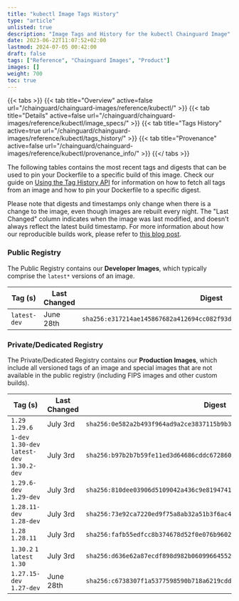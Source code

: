 ```yaml
---
title: "kubectl Image Tags History"
type: "article"
unlisted: true
description: "Image Tags and History for the kubectl Chainguard Image"
date: 2023-06-22T11:07:52+02:00
lastmod: 2024-07-05 00:42:00
draft: false
tags: ["Reference", "Chainguard Images", "Product"]
images: []
weight: 700
toc: true
---
```


{{< tabs >}}
{{< tab title="Overview" active=false url="/chainguard/chainguard-images/reference/kubectl/" >}}
{{< tab title="Details" active=false url="/chainguard/chainguard-images/reference/kubectl/image_specs/" >}}
{{< tab title="Tags History" active=true url="/chainguard/chainguard-images/reference/kubectl/tags_history/" >}}
{{< tab title="Provenance" active=false url="/chainguard/chainguard-images/reference/kubectl/provenance_info/" >}}
{{</ tabs >}}

The following tables contains the most recent tags and digests that can be used to pin your Dockerfile to a specific build of this image. Check our guide on [Using the Tag History API](/chainguard/chainguard-images/using-the-tag-history-api/) for information on how to fetch all tags from an image and how to pin your Dockerfile to a specific digest.

Please note that digests and timestamps only change when there is a change to the image, even though images are rebuilt every night. The "Last Changed" column indicates when the image was last modified, and doesn't always reflect the latest build timestamp. For more information about how our reproducible builds work, please refer to [this blog post](https://www.chainguard.dev/unchained/reproducing-chainguards-reproducible-image-builds).

### Public Registry
The Public Registry contains our **Developer Images**, which typically comprise the `latest*` versions of an image.

| Tag (s)       | Last Changed | Digest                                                                    |
|---------------|--------------|---------------------------------------------------------------------------|
|  `latest-dev` | June 28th    | `sha256:e317214ae145867682a412694cc082f93d2c1451d7b692d08326e63b44bd7ce6` |


### Private/Dedicated Registry
The Private/Dedicated Registry contains our **Production Images**, which include all versioned tags of an image and special images that are not available in the public registry (including FIPS images and other custom builds).

| Tag (s)                                       | Last Changed | Digest                                                                    |
|-----------------------------------------------|--------------|---------------------------------------------------------------------------|
|  `1.29` `1.29.6`                              | July 3rd     | `sha256:0e582a2b493f964ad9a2ce3837115b9b30c25f285e4b463402f1d331e605efae` |
|  `1-dev` `1.30-dev` `latest-dev` `1.30.2-dev` | July 3rd     | `sha256:b97b2b7b59fe11ed3d64686cddc672860424cd46a927fc22cb8916688d77c676` |
|  `1.29.6-dev` `1.29-dev`                      | July 3rd     | `sha256:810dee03906d5109042a436c9e8194741755b2028d454745bdc7a5628f43019b` |
|  `1.28.11-dev` `1.28-dev`                     | July 3rd     | `sha256:73e92ca7220ed9f75a8ab32a51b3f6ac4fc05f29c2c1b2f317a5b308e72bad49` |
|  `1.28` `1.28.11`                             | July 3rd     | `sha256:fafb55edfcc8b374678d52f0e076b9602e3d478bd583255a23ef0a62bd605588` |
|  `1.30.2` `1` `latest` `1.30`                 | July 3rd     | `sha256:d636e62a87ecdf898d982b060996645527b7b53fbc768288d3fc0cd5eaf8216a` |
|  `1.27.15-dev` `1.27-dev`                     | June 28th    | `sha256:c6738307f1a5377598590b718a6219cddef28046da680671474be6a2582d7e1e` |

